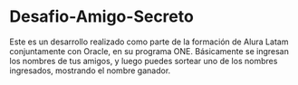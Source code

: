 # Desafio-Amigo-Secreto
Este es un desarrollo realizado como parte de la formación de Alura Latam conjuntamente con Oracle, en su programa ONE.
Básicamente se ingresan los nombres de tus amigos, y luego puedes sortear uno de los nombres ingresados, mostrando el nombre ganador.

